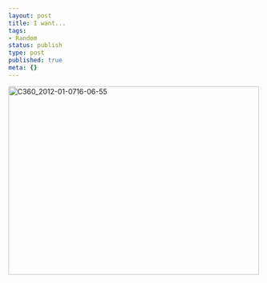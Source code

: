 ```yaml
---
layout: post
title: I want...
tags:
- Random
status: publish
type: post
published: true
meta: {}
---
```

<div class='posterous_autopost'><div class='p_embed p_image_embed'> <a href="http://getfile4.posterous.com/getfile/files.posterous.com/fzero/W7TRnEYMA5c51QeO8FXrqHoSPtbTANmFoaqJpjCEmlJaBTvxI98V0ukiM7xM/C360_2012-01-0716-06-55.jpg.scaled.1000.jpg"><img alt="C360_2012-01-0716-06-55" height="377" src="http://getfile2.posterous.com/getfile/files.posterous.com/fzero/xOWAr4t5OrdIZG9yHL5tGb0gIzSMF5uiTpOxQqDz3KuDx63dWos3cDs3XX0M/C360_2012-01-0716-06-55.jpg.scaled.500.jpg" width="500" /></a> </div> </div>
